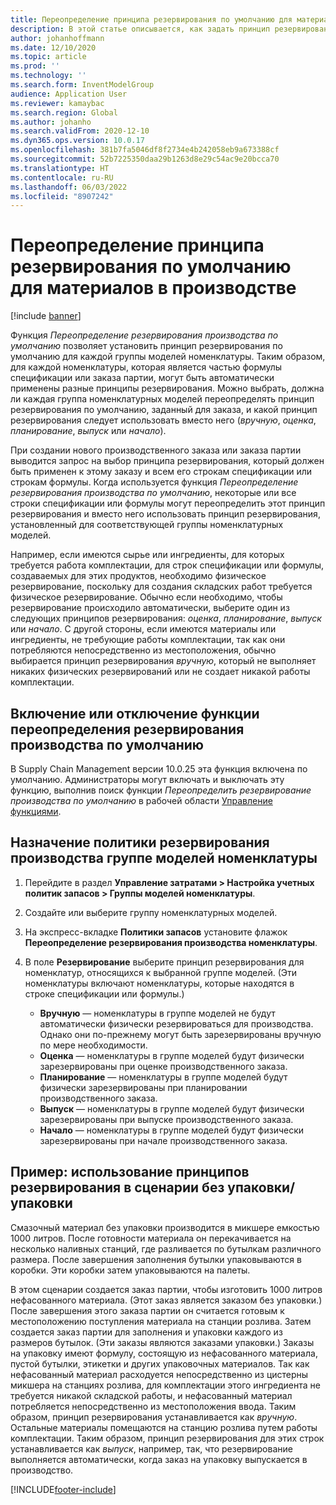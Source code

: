 ```yaml
---
title: Переопределение принципа резервирования по умолчанию для материалов в производстве
description: В этой статье описывается, как задать принцип резервирования по умолчанию для каждой группы моделей номенклатуры, чтобы для каждой номенклатуры, которая является частью формулы производственной спецификации или заказа партии, можно было автоматически применять разные принципы резервирования.
author: johanhoffmann
ms.date: 12/10/2020
ms.topic: article
ms.prod: ''
ms.technology: ''
ms.search.form: InventModelGroup
audience: Application User
ms.reviewer: kamaybac
ms.search.region: Global
ms.author: johanho
ms.search.validFrom: 2020-12-10
ms.dyn365.ops.version: 10.0.17
ms.openlocfilehash: 381b7fa5046df8f2734e4b242058eb9a673388cf
ms.sourcegitcommit: 52b7225350daa29b1263d8e29c54ac9e20bcca70
ms.translationtype: HT
ms.contentlocale: ru-RU
ms.lasthandoff: 06/03/2022
ms.locfileid: "8907242"
---
```

# <a name="override-the-default-reservation-principle-for-materials-in-production"></a>Переопределение принципа резервирования по умолчанию для материалов в производстве

[!include [banner](../includes/banner.md)]

Функция *Переопределение резервирования производства по умолчанию* позволяет установить принцип резервирования по умолчанию для каждой группы моделей номенклатуры. Таким образом, для каждой номенклатуры, которая является частью формулы спецификации или заказа партии, могут быть автоматически применены разные принципы резервирования. Можно выбрать, должна ли каждая группа номенклатурных моделей переопределять принцип резервирования по умолчанию, заданный для заказа, и какой принцип резервирования следует использовать вместо него (*вручную*, *оценка*, *планирование*, *выпуск* или *начало*).

При создании нового производственного заказа или заказа партии выводится запрос на выбор принципа резервирования, который должен быть применен к этому заказу и всем его строкам спецификации или строкам формулы. Когда используется функция *Переопределение резервирования производства по умолчанию*, некоторые или все строки спецификации или формулы могут переопределить этот принцип резервирования и вместо него использовать принцип резервирования, установленный для соответствующей группы номенклатурных моделей.

Например, если имеются сырье или ингредиенты, для которых требуется работа комплектации, для строк спецификации или формулы, создаваемых для этих продуктов, необходимо физическое резервирование, поскольку для создания складских работ требуется физическое резервирование. Обычно если необходимо, чтобы резервирование происходило автоматически, выберите один из следующих принципов резервирования: *оценка*, *планирование*, *выпуск* или *начало*. С другой стороны, если имеются материалы или ингредиенты, не требующие работы комплектации, так как они потребляются непосредственно из местоположения, обычно выбирается принцип резервирования *вручную*, который не выполняет никаких физических резервирований или не создает никакой работы комплектации.

## <a name="turn-the-override-default-production-reservation-feature-on-or-off"></a>Включение или отключение функции переопределения резервирования производства по умолчанию

В Supply Chain Management версии 10.0.25 эта функция включена по умолчанию. Администраторы могут включать и выключать эту функцию, выполнив поиск функции *Переопределить резервирование производства по умолчанию* в рабочей области [Управление функциями](../../fin-ops-core/fin-ops/get-started/feature-management/feature-management-overview.md).

## <a name="assign-a-production-reservation-policy-to-an-item-model-group"></a>Назначение политики резервирования производства группе моделей номенклатуры

1. Перейдите в раздел **Управление затратами \> Настройка учетных политик запасов \> Группы моделей номенклатуры**.
1. Создайте или выберите группу номенклатурных моделей.
1. На экспресс-вкладке **Политики запасов** установите флажок **Переопределение резервирования производства номенклатуры**.
1. В поле **Резервирование** выберите принцип резервирования для номенклатур, относящихся к выбранной группе моделей. (Эти номенклатуры включают номенклатуры, которые находятся в строке спецификации или формулы.)

    - **Вручную** — номенклатуры в группе моделей не будут автоматически физически резервироваться для производства. Однако они по-прежнему могут быть зарезервированы вручную по мере необходимости.
    - **Оценка** — номенклатуры в группе моделей будут физически зарезервированы при оценке производственного заказа.
    - **Планирование** — номенклатуры в группе моделей будут физически зарезервированы при планировании производственного заказа.
    - **Выпуск** — номенклатуры в группе моделей будут физически зарезервированы при выпуске производственного заказа.
    - **Начало** — номенклатуры в группе моделей будут физически зарезервированы при начале производственного заказа.

## <a name="example-using-reservation-principles-in-a-bulkpack-scenario"></a>Пример: использование принципов резервирования в сценарии без упаковки/упаковки

Смазочный материал без упаковки производится в микшере емкостью 1000 литров. После готовности материала он перекачивается на несколько наливных станций, где разливается по бутылкам различного размера. После завершения заполнения бутылки упаковываются в коробки. Эти коробки затем упаковываются на палеты.

В этом сценарии создается заказ партии, чтобы изготовить 1000 литров нефасованного материала. (Этот заказ является заказом без упаковки.) После завершения этого заказа партии он считается готовым к местоположению поступления материала на станции розлива. Затем создается заказ партии для заполнения и упаковки каждого из размеров бутылок. (Эти заказы являются заказами упаковки.) Заказы на упаковку имеют формулу, состоящую из нефасованного материала, пустой бутылки, этикетки и других упаковочных материалов. Так как нефасованный материал расходуется непосредственно из цистерны микшера на станциях розлива, для комплектации этого ингредиента не требуется никакой складской работы, и нефасованный материал потребляется непосредственно из местоположения ввода. Таким образом, принцип резервирования устанавливается как *вручную*. Остальные материалы помещаются на станцию розлива путем работы комплектации. Таким образом, принцип резервирования для этих строк устанавливается как *выпуск*, например, так, что резервирование выполняется автоматически, когда заказ на упаковку выпускается в производство.


[!INCLUDE[footer-include](../../includes/footer-banner.md)]